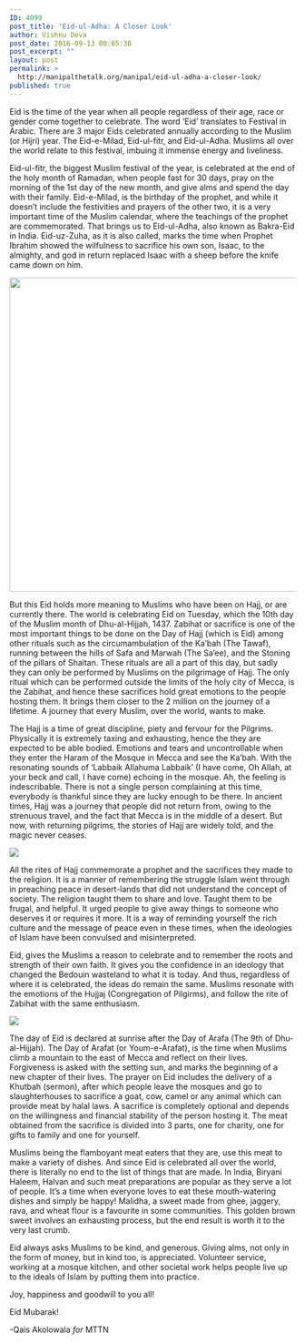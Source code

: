 ```yaml
---
ID: 4099
post_title: 'Eid-ul-Adha: A Closer Look'
author: Vishnu Deva
post_date: 2016-09-13 00:05:38
post_excerpt: ""
layout: post
permalink: >
  http://manipalthetalk.org/manipal/eid-ul-adha-a-closer-look/
published: true
---
```

​Eid is the time of the year when all people regardless of their age, race or gender come together to celebrate. The word ‘Eid’ translates to Festival in Arabic. There are 3 major Eids celebrated annually according to the Muslim (or Hijri) year. The Eid-e-Milad, Eid-ul-fitr, and Eid-ul-Adha. Muslims all over the world relate to this festival, imbuing it immense energy and liveliness.&nbsp;

Eid-ul-fitr, the biggest Muslim festival of the year, is celebrated at the end of the holy month of Ramadan, when people fast for 30 days, pray on the morning of the 1st day of the new month, and give alms and spend the day with their family. Eid-e-Milad, is the birthday of the prophet, and while it doesn’t include the festivities and prayers of the other two, it is a very important time of the Muslim calendar, where the teachings of the prophet are commemorated. That brings us to Eid-ul-Adha, also known as Bakra-Eid in India. Eid-uz-Zuha, as it is also called, marks the time when Prophet Ibrahim showed the wilfulness to sacrifice his own son, Isaac, to the almighty, and god in return replaced Isaac with a sheep before the knife came down on him.&nbsp;

<a href="http://manipalthetalk.net/wp-content/uploads/2016/09/8cee8658008f91fcd01164064e570915-1.jpg"><img src="http://manipalthetalk.net/wp-content/uploads/2016/09/8cee8658008f91fcd01164064e570915-1.jpg" alt="" class="wp-image-4098 alignnone size-full" width="736" height="552"></a>

But this Eid holds more meaning to Muslims who have been on Hajj, or are currently there. The world is celebrating Eid on Tuesday, which the 10th day of the Muslim month of Dhu-al-Hijjah, 1437. Zabihat or sacrifice is one of the most important things to be done on the Day of Hajj (which is Eid) among other rituals such as the circumambulation of the Ka’bah (The Tawaf), running between the hills of Safa and Marwah (The Sa’ee), and the Stoning of the pillars of Shaitan. These rituals are all a part of this day, but sadly they can only be performed by Muslims on the pilgrimage of Hajj. The only ritual which can be performed outside the limits of the holy city of Mecca, is the Zabihat, and hence these sacrifices hold great emotions to the people hosting them. It brings them closer to the 2 million on the journey of a lifetime. A journey that every Muslim, over the world, wants to make.

The Hajj is a time of great discipline, piety and fervour for the Pilgrims. Physically it is extremely taxing and exhausting, hence the they are expected to be able bodied. Emotions and tears and uncontrollable when they enter the Haram of the Mosque in Mecca and see the Ka’bah. With the resonating sounds of ‘Labbaik Allahuma Labbaik’ (I have come, Oh Allah, at your beck and call, I have come) echoing in the mosque. Ah, the feeling is indescribable. There is not a single person complaining at this time, everybody is thankful since they are lucky enough to be there. In ancient times, Hajj was a journey that people did not return from, owing to the strenuous travel, and the fact that Mecca is in the middle of a desert. But now, with returning pilgrims, the stories of Hajj are widely told, and the magic never ceases.

<img src="http://i0.wp.com/manipalthetalk.net/wp-content/uploads/2016/09/hajsmll04.jpg?w=792" class="wp-image-4095 alignnone size-full">

All the rites of Hajj commemorate a prophet and the sacrifices they made to the religion. It is a manner of remembering the struggle Islam went through in preaching peace in desert-lands that did not understand the concept of society. The religion taught them to share and love. Taught them to be frugal, and helpful. It urged people to give away things to someone who deserves it or requires it more. It is a way of reminding yourself the rich culture and the message of peace even in these times, when the ideologies of Islam have been convulsed and misinterpreted.&nbsp;

Eid, gives the Muslims a reason to celebrate and to remember the roots and strength of their own faith. It gives you the confidence in an ideology that changed the Bedouin wasteland to what it is today. And thus, regardless of where it is celebrated, the ideas do remain the same. Muslims resonate with the emotions of the Hujjaj (Congregation of Pilgirms), and follow the rite of Zabihat with the same enthusiasm.&nbsp;

<img src="http://i0.wp.com/manipalthetalk.net/wp-content/uploads/2016/09/kaabah-11-500x350-1.jpg?w=792" class="wp-image-4094 alignnone size-full">

The day of Eid is declared at sunrise after the Day of Arafa (The 9th of Dhu-al-Hijjah). The Day of Arafat (or Youm-e-Arafat), is the time when Muslims climb a mountain to the east of Mecca and reflect on their lives. Forgiveness is asked with the setting sun, and marks the beginning of a new chapter of their lives. The prayer on Eid includes the delivery of a Khutbah (sermon), after which people leave the mosques and go to slaughterhouses to sacrifice a goat, cow, camel or any animal which can provide meat by halal laws. A sacrifice is completely optional and depends on the willingness and financial stability of the person hosting it. The meat obtained from the sacrifice is divided into 3 parts, one for charity, one for gifts to family and one for yourself.&nbsp;

Muslims being the flamboyant meat eaters that they are, use this meat to make a variety of dishes. And since Eid is celebrated all over the world, there is literally no end to the list of things that are made. In India, Biryani Haleem, Halvan and such meat preparations are popular as they serve a lot of people. It’s a time when everyone loves to eat these mouth-watering dishes and simply be happy! Malidha, a sweet made from ghee, jaggery, rava, and wheat flour is a favourite in some communities. This golden brown sweet involves an exhausting process, but the end result is worth it to the very last crumb.&nbsp;

Eid always asks Muslims to be kind, and generous. Giving alms, not only in the form of money, but in kind too, is appreciated. Volunteer service, working at a mosque kitchen, and other societal work helps people live up to the ideals of Islam by putting them into practice.

Joy, happiness and goodwill to you all!

Eid Mubarak!

-Qais Akolowala <i>for </i>MTTN